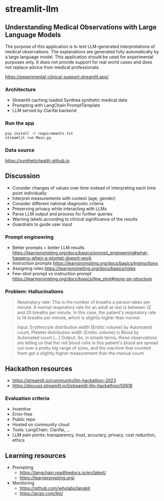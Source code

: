 # streamlit-llm

## Understanding Medical Observations with Large Language Models

The purpose of this application is to test LLM-generated interpretations of medical observations. 
The explanations are generated fully automatically by a large language model. 
This application should be used for experimental purposes only. 
It does not provide support for real world cases and does not replace advice from medical professionals.

https://experimental-clinical-support.streamlit.app/

### Architecture

* Streamlit caching loaded Synthea synthetic medical data
* Prompting with LangChain PromptTemplate
* LLM served by Clarifai backend

### Run the app

```
pip install -r requirements.txt
streamlit run Main.py
```

### Data source

https://synthetichealth.github.io

## Discussion

* Consider changes of values over time instead of interpreting each time point individually
* Interpret measurements with context (age, gender)
* Consider different national diagnostic criteria
* Preserving privacy while interacting with LLMs
* Parse LLM output and process for further queries
* Warning labels according to clinical significance of the results
* Guardrails to guide user input

### Prompt engineering

* Better prompts = better LLM results https://learnprompting.org/docs/basics/prompt_engineering#what-happens-when-a-prompt-doesnt-work
* Instruction prompts https://learnprompting.org/docs/basics/instructions
* Assigning roles https://learnprompting.org/docs/basics/roles
* Few-shot prompt vs instruction prompt https://learnprompting.org/docs/basics/few_shot#more-on-structure

### Problem: Hallucinations

> Respiratory rate: This is the number of breaths a person takes per minute. A normal respiratory rate for an adult at rest is between 12 and 20 breaths per minute. In this case, the patient's respiratory rate is 14 breaths per minute, which is slightly higher than normal.

> Input: Erythrocyte distribution width [Entitic volume] by Automated count, Platelet distribution width [Entitic volume] in Blood by Automated count
> [...]
> Output: So, in simple terms, these observations are telling us that the red blood cells in this patient's blood are spread out over a pretty big range of sizes, and the machine that counted them got a slightly higher measurement than the manual count.

## Hackathon resources

* https://streamlit.io/community/llm-hackathon-2023
* https://discuss.streamlit.io/t/streamlit-llm-hackathon/50618

### Evaluation criteria

* Inventive
* Error-free
* Public repo
* Hosted on community cloud
* Tools: LangChain, Clarifai, ...
* LLM pain points: transparency, trust, accuracy, privacy, cost reduction, ethics

## Learning resources

* Prompting
    * https://langchain.readthedocs.io/en/latest/
    * https://learnprompting.org/
* Monitoring
    * https://github.com/whylabs/langkit
    * https://arize.com/llm/
